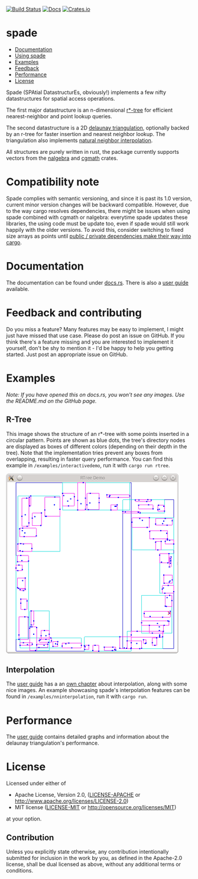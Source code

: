 [![Build Status](https://travis-ci.org/Stoeoef/spade.svg?branch=master)](https://travis-ci.org/Stoeoef/spade)
[![Docs](https://docs.rs/spade/badge.svg)](https://docs.rs/spade/)
[![Crates.io](https://img.shields.io/crates/v/spade.svg)](https://crates.io/crates/spade)
# spade

 * [Documentation](https://docs.rs/spade/)
 * [Using spade](#using-spade)
 * [Examples](#examples)
 * [Feedback](#feedback)
 * [Performance](#performance)
 * [License](#license)

Spade (SPAtial DatastructurEs, obviously!) implements a few nifty datastructures for spatial access operations.

The first major datastructure is an n-dimensional [r*-tree](https://en.wikipedia.org/wiki/R*_tree) for efficient nearest-neighbor and point lookup queries.

The second datastructure is a 2D [delaunay triangulation](https://en.wikipedia.org/wiki/Delaunay_triangulation), optionally backed by an r-tree for faster insertion and nearest neighbor lookup.
The triangulation also implements [natural neighbor interpolation](https://en.wikipedia.org/wiki/Natural_neighbor).

All structures are purely written in rust, the package currently supports vectors from the [nalgebra](http://nalgebra.org/) and [cgmath](https://github.com/brendanzab/cgmath) crates.

# Compatibility note
Spade complies with semantic versioning, and since it is past its 1.0 version, current minor version changes will be backward compatible. However, due to the way cargo resolves dependencies, there might be issues when using spade combined with cgmath or nalgebra: everytime spade updates these libraries, the using code must be update too, even if spade would still work happily with the older versions. To avoid this, consider switching to fixed size arrays as points until [public / private dependencies make their way into cargo](https://github.com/rust-lang/rust/issues/44663).

# Documentation
The documentation can be found under [docs.rs](https://docs.rs/spade/).
There is also a [user guide](https://stoeoef.gitbooks.io/spade-user-manual/content/) available.

# Feedback and contributing
Do you miss a feature? Many features may be easy to implement, I might just have missed that use case. Please do post an issue on GitHub. If you think there's a feature missing and you are interested to implement it yourself, don't be shy to mention it - I'd be happy to help you getting started. Just post an appropriate issue on GitHub.

# Examples
_Note: If you have opened this on docs.rs, you won't see any images. Use the README.md on the GitHub page._
## R-Tree
This image shows the structure of an r*-tree with some points inserted in a circular pattern.
Points are shown as blue dots, the tree's directory nodes are displayed as boxes of different colors (depending on their depth in the tree).
Note that the implementation tries prevent any boxes from overlapping, resulting in faster query performance. You can find this example in `/examples/interactivedemo`, run it with `cargo run rtree`.

![An example R-Tree with a few inserted points](/images/rtree_demo.png?raw=true)

## Interpolation
The [user guide](https://stoeoef.gitbooks.io/spade-user-manual/) has a an [own chapter](https://stoeoef.gitbooks.io/spade-user-manual/content/interpolation.html) about interpolation, along with some nice images.
An example showcasing spade's interpolation features can be found in `/examples/nninterpolation`, run it with `cargo run`.

# Performance
The [user guide](https://stoeoef.gitbooks.io/spade-user-manual/content/triangulation-performance.html) contains detailed graphs and information about the delaunay triangulation's performance.

# License

Licensed under either of

 * Apache License, Version 2.0, ([LICENSE-APACHE](LICENSE-APACHE) or http://www.apache.org/licenses/LICENSE-2.0)
 * MIT license ([LICENSE-MIT](LICENSE-MIT) or http://opensource.org/licenses/MIT)

at your option.

## Contribution

Unless you explicitly state otherwise, any contribution intentionally
submitted for inclusion in the work by you, as defined in the Apache-2.0
license, shall be dual licensed as above, without any additional terms or
conditions.
